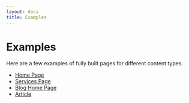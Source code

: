 ```yaml
---
layout: docs
title: Examples
---
```


# Examples

Here are a few examples of fully built pages for different content types.

- [Home Page](/demo/home.html)
- [Services Page](/demo/services.html)
- [Blog Home Page](/demo/home.html)
- [Article](/demo/home.html)
